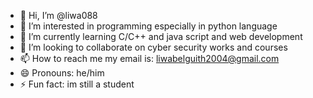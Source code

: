 - 👋 Hi, I’m @liwa088
- 👀 I’m interested in programming especially in python language
- 🌱 I’m currently learning C/C++ and java script and web development 
- 💞️ I’m looking to collaborate on cyber security works and courses
- 📫 How to reach me my email is: liwabelguith2004@gmail.com
- 😄 Pronouns: he/him
- ⚡ Fun fact: im still a student 

<!---
liwa088/liwa088 is a ✨ special ✨ repository because its `README.md` (this file) appears on your GitHub profile.
You can click the Preview link to take a look at your changes.
--->
